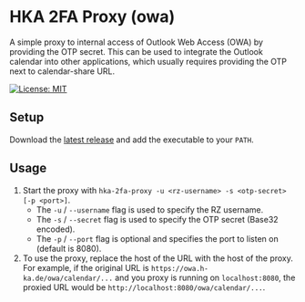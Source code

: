 # HKA 2FA Proxy (owa)

A simple proxy to internal access of Outlook Web Access (OWA) by providing the OTP secret. This can be used to integrate the Outlook calendar into other applications, which usually requires providing the OTP next to calendar-share URL. 

[![License: MIT](https://img.shields.io/badge/License-MIT-yellow.svg)](https://opensource.org/licenses/MIT)
<br>

## Setup
Download the [latest release](https://github.com/MatthiasHarzer/hka-2fa-proxy/releases) and add the executable to your `PATH`.

## Usage
1. Start the proxy with `hka-2fa-proxy -u <rz-username> -s <otp-secret> [-p <port>]`.
	 - The `-u` / `--username` flag is used to specify the RZ username.
	 - The `-s` / `--secret` flag is used to specify the OTP secret (Base32 encoded).
	 - The `-p` / `--port` flag is optional and specifies the port to listen on (default is 8080).
2. To use the proxy, replace the host of the URL with the host of the proxy. For example, if the original URL is `https://owa.h-ka.de/owa/calendar/...` and you proxy is running on `localhost:8080`, the proxied URL would be `http://localhost:8080/owa/calendar/...`.


